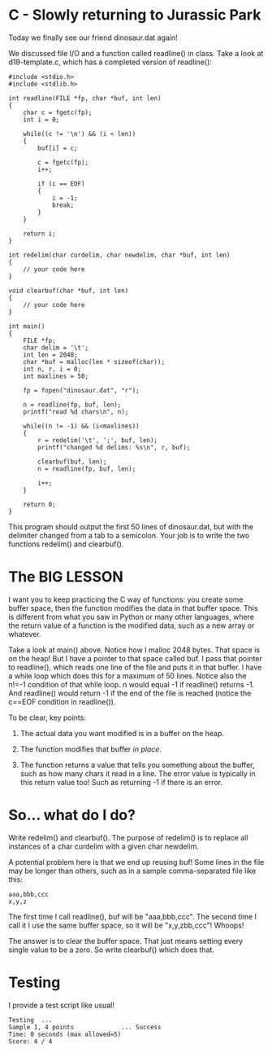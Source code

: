 # C - Slowly returning to Jurassic Park

Today we finally see our friend dinosaur.dat again!

We discussed file I/O and a function called readline() in class.  Take a look at d19-template.c, which has a completed version of readline():

    #include <stdio.h>
    #include <stdlib.h>

    int readline(FILE *fp, char *buf, int len)
    {
        char c = fgetc(fp);
        int i = 0;
        
        while((c != '\n') && (i < len))
        {
            buf[i] = c;
            
            c = fgetc(fp);
            i++;

            if (c == EOF)
            {
                i = -1;
                break;
            }
        }
        
        return i;
    }

    int redelim(char curdelim, char newdelim, char *buf, int len)
    {
        // your code here
    }

    void clearbuf(char *buf, int len)
    {
        // your code here
    }

    int main()
    {
        FILE *fp;
        char delim = '\t';
        int len = 2048;
        char *buf = malloc(len * sizeof(char));
        int n, r, i = 0;
        int maxlines = 50;
        
        fp = fopen("dinosaur.dat", "r");
        
        n = readline(fp, buf, len);
        printf("read %d chars\n", n);
        
        while((n != -1) && (i<maxlines))
        {
            r = redelim('\t', ';', buf, len);
            printf("changed %d delims: %s\n", r, buf);
            
            clearbuf(buf, len);
            n = readline(fp, buf, len);
            
            i++;
        }
        
        return 0; 
    }

This program should output the first 50 lines of dinosaur.dat, but with the delimiter changed from a tab to a semicolon.  Your job is to write the two functions redelim() and clearbuf().

# The BIG LESSON

I want you to keep practicing the C way of functions: you create some buffer space, then the function modifies the data in that buffer space.  This is different from what you saw in Python or many other languages, where the return value of a function is the modified data, such as a new array or whatever.

Take a look at main() above.  Notice how I malloc 2048 bytes.  That space is on the heap!  But I have a pointer to that space called buf.  I pass that pointer to readline(), which reads one line of the file and puts it in that buffer.  I have a while loop which does this for a maximum of 50 lines.  Notice also the n!=-1 condition of that while loop.  n would equal -1 if readline() returns -1.  And readline() would return -1 if the end of the file is reached (notice the c==EOF condition in readline()).

To be clear, key points:

1) The actual data you want modified is in a buffer on the heap.

2) The function modifies that buffer *in place*.

3) The function returns a value that tells you something about the buffer, such as how many chars it read in a line.  The error value is typically in this return value too!  Such as returning -1 if there is an error.

# So... what do I do?

Write redelim() and clearbuf().  The purpose of redelim() is to replace all instances of a char curdelim with a given char newdelim.

A potential problem here is that we end up reusing buf!  Some lines in the file may be longer than others, such as in a sample comma-separated file like this:

    aaa,bbb,ccc
    x,y,z 
    
The first time I call readline(), buf will be "aaa,bbb,ccc".  The second time I call it I use the same buffer space, so it will be "x,y,zbb,ccc"!  Whoops!

The answer is to clear the buffer space.  That just means setting every single value to be a zero.  So write clearbuf() which does that.

# Testing

I provide a test script like usual!

    Testing  ...
    Sample 1, 4 points             ... Success
    Time: 0 seconds (max allowed=5)
    Score: 4 / 4
